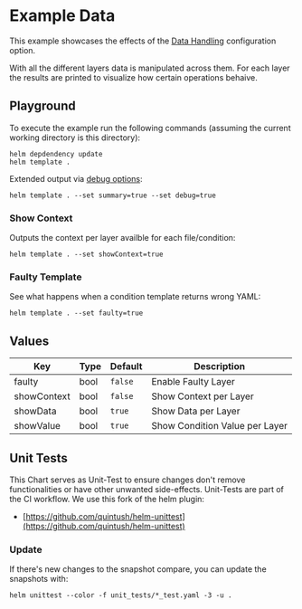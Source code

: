 # Example Data

This example showcases the effects of the [Data Handling](https://helmize.dev/documentation/structure/data/) configuration option.

With all the different layers data is manipulated across them. For each layer the results are printed to visualize how certain operations behaive.

## Playground

To execute the example run the following commands (assuming the current working directory is this directory):

```
helm depdendency update
helm template .
```

Extended output via [debug options](https://helmize.dev/documentation/debug/):

```
helm template . --set summary=true --set debug=true
```

### Show Context

Outputs the context per layer availble for each file/condition:

```
helm template . --set showContext=true
```

### Faulty Template

See what happens when a condition template returns wrong YAML:

```
helm template . --set faulty=true
```

## Values

| Key | Type | Default | Description |
|-----|------|---------|-------------|
| faulty | bool | `false` | Enable Faulty Layer |
| showContext | bool | `false` | Show Context per Layer |
| showData | bool | `true` | Show Data per Layer |
| showValue | bool | `true` | Show Condition Value per Layer |

## Unit Tests

This Chart serves as Unit-Test to ensure changes don't remove functionalities or have other unwanted side-effects. Unit-Tests are part of the CI workflow. We use this fork of the helm plugin:

  * [https://github.com/quintush/helm-unittest](https://github.com/quintush/helm-unittest)

### Update

If there's new changes to the snapshot compare, you can update the snapshots with:

```
helm unittest --color -f unit_tests/*_test.yaml -3 -u .
```